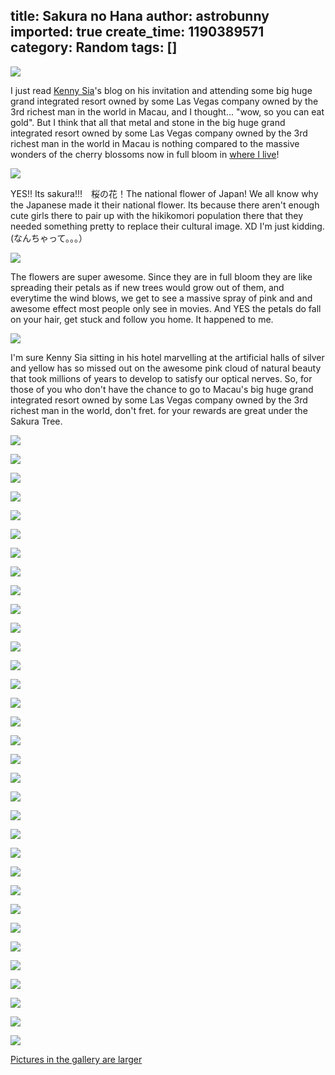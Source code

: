 title: Sakura no Hana
author: astrobunny
imported: true
create_time: 1190389571
category: Random
tags: []
---
 [![](wp-images/old/albums/sakura/sakura1.jpg)](/images/wp-images/old/albums/sakura/sakura1.jpg)  
  
I just read [Kenny Sia](http://kennysia.com)'s blog on his invitation and attending some big huge grand integrated resort owned by some Las Vegas company owned by the 3rd richest man in the world in Macau, and I thought... "wow, so you can eat gold". But I think that all that metal and stone in the big huge grand integrated resort owned by some Las Vegas company owned by the 3rd richest man in the world in Macau is nothing compared to the massive wonders of the cherry blossoms now in full bloom in [where I live](http://www.google.com/search?hl=en&safe=off&client=opera&rls=en&hs=xFM&q=new+zealand&btnG=Search)!  
  
 [![](wp-images/old/albums/sakura/102_2898.jpg)](/images/wp-images/old/albums/sakura/102_2898.jpg)  
<!--more-->  
YES!! Its sakura!!!　桜の花！The national flower of Japan! We all know why the Japanese made it their national flower. Its because there aren't enough cute girls there to pair up with the hikikomori population there that they needed something pretty to replace their cultural image. XD I'm just kidding. (なんちゃって。。。）  
  
 [![](wp-images/old/albums/sakura/102_2894.jpg)](/images/wp-images/old/albums/sakura/102_2894.jpg)  
  
The flowers are super awesome. Since they are in full bloom they are like spreading their petals as if new trees would grow out of them, and everytime the wind blows, we get to see a massive spray of pink and and awesome effect most people only see in movies. And YES the petals do fall on your hair, get stuck and follow you home. It happened to me.  
  
 [![](wp-images/old/albums/sakura/102_2884.jpg)](/images/wp-images/old/albums/sakura/102_2884.jpg)  
  
I'm sure Kenny Sia sitting in his hotel marvelling at the artificial halls of silver and yellow has so missed out on the awesome pink cloud of natural beauty that took millions of years to develop to satisfy our optical nerves. So, for those of you who don't have the chance to go to Macau's big huge grand integrated resort owned by some Las Vegas company owned by the 3rd richest man in the world, don't fret. for your rewards are great under the Sakura Tree.  
  
 [![](wp-images/old/albums/sakura/102_2873.jpg)](/images/wp-images/old/albums/sakura/102_2873.jpg)  
  
 [![](wp-images/old/albums/sakura/102_2874.jpg)](/images/wp-images/old/albums/sakura/102_2874.jpg)  
  
 [![](wp-images/old/albums/sakura/102_2875.jpg)](/images/wp-images/old/albums/sakura/102_2875.jpg)  
  
 [![](wp-images/old/albums/sakura/102_2876.jpg)](/images/wp-images/old/albums/sakura/102_2876.jpg)  
  
 [![](wp-images/old/albums/sakura/102_2877.jpg)](/images/wp-images/old/albums/sakura/102_2877.jpg)  
  
 [![](wp-images/old/albums/sakura/102_2878.jpg)](/images/wp-images/old/albums/sakura/102_2878.jpg)  
  
 [![](wp-images/old/albums/sakura/102_2879.jpg)](/images/wp-images/old/albums/sakura/102_2879.jpg)  
  
 [![](wp-images/old/albums/sakura/102_2880.jpg)](/images/wp-images/old/albums/sakura/102_2880.jpg)  
  
 [![](wp-images/old/albums/sakura/102_2881.jpg)](/images/wp-images/old/albums/sakura/102_2881.jpg)  
  
 [![](wp-images/old/albums/sakura/102_2882.jpg)](/images/wp-images/old/albums/sakura/102_2882.jpg)  
  
 [![](wp-images/old/albums/sakura/102_2883.jpg)](/images/wp-images/old/albums/sakura/102_2883.jpg)  
  
 [![](wp-images/old/albums/sakura/102_2884.jpg)](/images/wp-images/old/albums/sakura/102_2884.jpg)  
  
 [![](wp-images/old/albums/sakura/102_2885.jpg)](/images/wp-images/old/albums/sakura/102_2885.jpg)  
  
 [![](wp-images/old/albums/sakura/102_2886.jpg)](/images/wp-images/old/albums/sakura/102_2886.jpg)  
  
 [![](wp-images/old/albums/sakura/102_2887.jpg)](/images/wp-images/old/albums/sakura/102_2887.jpg)  
  
 [![](wp-images/old/albums/sakura/102_2888.jpg)](/images/wp-images/old/albums/sakura/102_2888.jpg)  
  
 [![](wp-images/old/albums/sakura/102_2889.jpg)](/images/wp-images/old/albums/sakura/102_2889.jpg)  
  
 [![](wp-images/old/albums/sakura/102_2891.jpg)](/images/wp-images/old/albums/sakura/102_2891.jpg)  
  
 [![](wp-images/old/albums/sakura/102_2892.jpg)](/images/wp-images/old/albums/sakura/102_2892.jpg)  
  
 [![](wp-images/old/albums/sakura/102_2893.jpg)](/images/wp-images/old/albums/sakura/102_2893.jpg)  
  
 [![](wp-images/old/albums/sakura/102_2894.jpg)](/images/wp-images/old/albums/sakura/102_2894.jpg)  
  
 [![](wp-images/old/albums/sakura/102_2895.jpg)](/images/wp-images/old/albums/sakura/102_2895.jpg)  
  
 [![](wp-images/old/albums/sakura/102_2896.jpg)](/images/wp-images/old/albums/sakura/102_2896.jpg)  
  
 [![](wp-images/old/albums/sakura/102_2897.jpg)](/images/wp-images/old/albums/sakura/102_2897.jpg)  
  
 [![](wp-images/old/albums/sakura/102_2898.jpg)](/images/wp-images/old/albums/sakura/102_2898.jpg)  
  
 [![](wp-images/old/albums/sakura/102_2899.jpg)](/images/wp-images/old/albums/sakura/102_2899.jpg)  
  
 [![](wp-images/old/albums/sakura/102_2900.jpg)](/images/wp-images/old/albums/sakura/102_2900.jpg)  
  
 [![](wp-images/old/albums/sakura/102_2901.jpg)](/images/wp-images/old/albums/sakura/102_2901.jpg)  
  
 [![](wp-images/old/albums/sakura/102_2902.jpg)](/images/wp-images/old/albums/sakura/102_2902.jpg)  
  
 [![](wp-images/old/albums/sakura/102_2903.jpg)](/images/wp-images/old/albums/sakura/102_2903.jpg)  
  
 [![](wp-images/old/albums/sakura/102_2907.jpg)](/images/wp-images/old/albums/sakura/102_2907.jpg)  
  
 [![](wp-images/old/albums/sakura/102_2908.jpg)](/images/wp-images/old/albums/sakura/102_2908.jpg)  
  
 [![](wp-images/old/albums/sakura/102_2909.jpg)](/images/wp-images/old/albums/sakura/102_2909.jpg)  
  
 [Pictures in the gallery are larger](http://gallery.astrobunny.net/main.php?g2_itemId=893&g2_page=1)